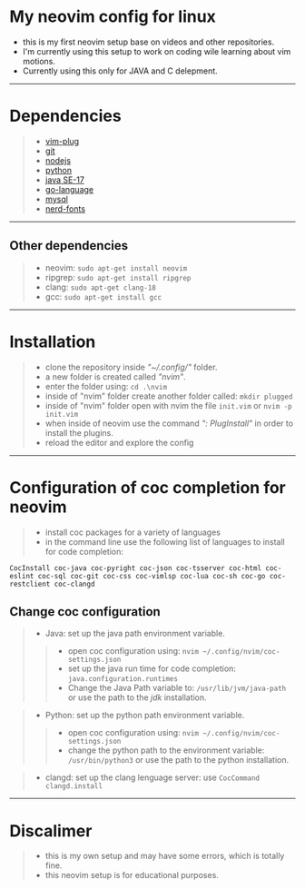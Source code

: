 # My neovim config for linux 
- this is my first neovim setup base on videos and other repositories.
- I'm currently using this setup to work on coding wile learning about vim motions.
- Currently using this only for JAVA and C delepment.

---

# Dependencies 

>- [vim-plug](https://github.com/junegunn/vim-plug)
>- [git](https://git-scm.com/download/linux)
>- [nodejs](https://www.digitalocean.com/community/tutorials/how-to-install-node-js-on-ubuntu-20-04)
>- [python](https://discuss.python.org/t/install-python-3-11-9-on-ubuntu/51093)
>- [java SE-17](https://www.digitalocean.com/community/tutorials/how-to-install-java-with-apt-on-ubuntu-22-04)
>- [go-language](https://go.dev/wiki/Ubuntu)
>- [mysql](https://www.google.com/url?sa=t&rct=j&q=&esrc=s&source=web&cd=&ved=2ahUKEwiX98jwqJuIAxUeRzABHe8eKJoQFnoECBkQAQ&url=https%3A%2F%2Fwww.digitalocean.com%2Fcommunity%2Ftutorials%2Fhow-to-install-mysql-on-ubuntu-20-04&usg=AOvVaw2Ssfe7KMHb7SIQRGdq56XG&opi=89978449)
>- [nerd-fonts](https://www.nerdfonts.com)

---

## Other dependencies
>- neovim: `sudo apt-get install neovim`
>- ripgrep: `sudo apt-get install ripgrep`
>- clang: `sudo apt-get clang-18`
>- gcc: `sudo apt-get install gcc`

---

# Installation 
>- clone the repository inside *"~/.config/"* folder.
>- a new folder is created called *"nvim"*.
>- enter the folder using: `cd .\nvim`
>- inside of "nvim" folder create another folder called: `mkdir plugged`
>- inside of "nvim" folder open with nvim the file `init.vim` or `nvim -p init.vim`
>- when inside of neovim use the command *": PlugInstall"* in order to install the plugins.
>- reload the editor and explore the config

---

# Configuration of coc completion for neovim
>- install coc packages for a variety of languages 
>- in the command line use the following list of languages to install for code completion:
```terminal
CocInstall coc-java coc-pyright coc-json coc-tsserver coc-html coc-eslint coc-sql coc-git coc-css coc-vimlsp coc-lua coc-sh coc-go coc-restclient coc-clangd
```

## Change coc configuration 

>- Java: set up the java path environment variable.
>>- open coc configuration using: `nvim ~/.config/nvim/coc-settings.json`
>>- set up the java run time for code completion: `java.configuration.runtimes`
>>- Change the Java Path variable to: `/usr/lib/jvm/java-path` or use the path to the *jdk* installation.

>- Python: set up the python path environment variable.
>>- open coc configuration using: `nvim ~/.config/nvim/coc-settings.json`
>>- change the python path to the environment variable: `/usr/bin/python3` or use the path to the python installation.

>- clangd: set up the clang lenguage server: use `CocCommand clangd.install`

---

# Discalimer
>- this is my own setup and may have some errors, which is totally fine.
>- this neovim setup is for educational purposes.
